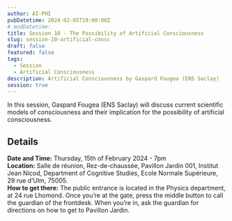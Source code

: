 ```yaml
---
author: AI-PHI
pubDatetime: 2024-02-05T19:00:00Z
# modDatetime:
title: Session 10 - The Possibility of Artificial Consciousness
slug: session-10-artificial-consc
draft: false
featured: false
tags:
  - Session
  - Artificial Consciousness
description: Artificial Consciousness by Gaspard Fougea (ENS Saclay)
session: true
---
```


In this session, Gaspard Fougea (ENS Saclay) will discuss current scientific models of consciousness and their implication for the possibility of artificial consciousness.

<!-- PDF: AI-PHI-10-Preamble.pdf | title: Preamble before the The Possibility of Artificial Consciousness presentation | type: preamble -->

## Details

**Date and Time:** Thursday, 15th of February 2024 - 7pm  
**Location:** Salle de réunion, Rez-de-chaussée, Pavillon Jardin 001, Institut Jean Nicod, Department of Cognitive Studies, Ecole Normale Supérieure, 29 rue d’Ulm, 75005.  
**How to get there:** The public entrance is located in the Physics department, at 24 rue Lhomond. Once you’re at the gate, press the middle button to call the guardian of the frontdesk. When you’re in, ask the guardian for directions on how to get to Pavillon Jardin.
